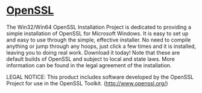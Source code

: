 ﻿# [OpenSSL](https://chocolatey.org/packages/openssl)

The Win32/Win64 OpenSSL Installation Project is dedicated to providing a simple installation of OpenSSL for Microsoft Windows. It is easy to set up and easy to use through the simple, effective installer. No need to compile anything or jump through any hoops, just click a few times and it is installed, leaving you to doing real work. Download it today! Note that these are default builds of OpenSSL and subject to local and state laws. More information can be found in the legal agreement of the installation.

LEGAL NOTICE: This product includes software developed by the OpenSSL Project for use in the OpenSSL Toolkit. (http://www.openssl.org/)
